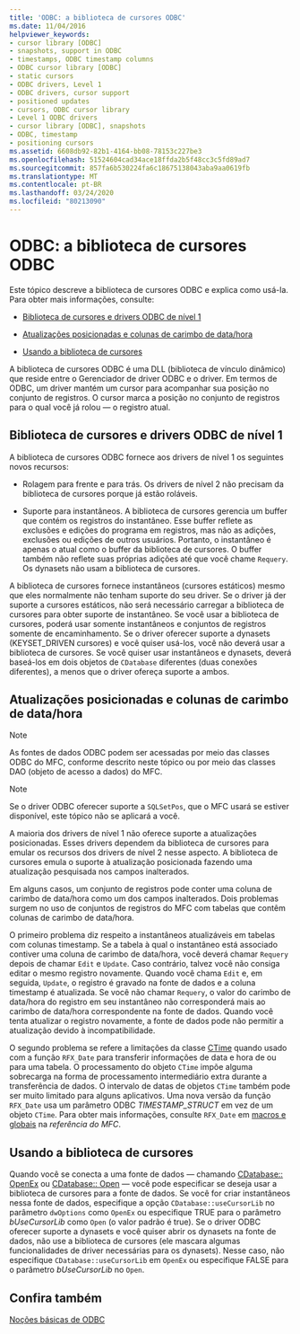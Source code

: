 ```yaml
---
title: 'ODBC: a biblioteca de cursores ODBC'
ms.date: 11/04/2016
helpviewer_keywords:
- cursor library [ODBC]
- snapshots, support in ODBC
- timestamps, ODBC timestamp columns
- ODBC cursor library [ODBC]
- static cursors
- ODBC drivers, Level 1
- ODBC drivers, cursor support
- positioned updates
- cursors, ODBC cursor library
- Level 1 ODBC drivers
- cursor library [ODBC], snapshots
- ODBC, timestamp
- positioning cursors
ms.assetid: 6608db92-82b1-4164-bb08-78153c227be3
ms.openlocfilehash: 51524604cad34ace18ffda2b5f48cc3c5fd89ad7
ms.sourcegitcommit: 857fa6b530224fa6c18675138043aba9aa0619fb
ms.translationtype: MT
ms.contentlocale: pt-BR
ms.lasthandoff: 03/24/2020
ms.locfileid: "80213090"
---
```

# <a name="odbc-the-odbc-cursor-library"></a>ODBC: a biblioteca de cursores ODBC

Este tópico descreve a biblioteca de cursores ODBC e explica como usá-la. Para obter mais informações, consulte:

- [Biblioteca de cursores e drivers ODBC de nível 1](#_core_the_cursor_library_and_level_1_odbc_drivers)

- [Atualizações posicionadas e colunas de carimbo de data/hora](#_core_positioned_updates_and_timestamp_columns)

- [Usando a biblioteca de cursores](#_core_using_the_cursor_library)

A biblioteca de cursores ODBC é uma DLL (biblioteca de vínculo dinâmico) que reside entre o Gerenciador de driver ODBC e o driver. Em termos de ODBC, um driver mantém um cursor para acompanhar sua posição no conjunto de registros. O cursor marca a posição no conjunto de registros para o qual você já rolou — o registro atual.

##  <a name="cursor-library-and-level-1-odbc-drivers"></a><a name="_core_the_cursor_library_and_level_1_odbc_drivers"></a>Biblioteca de cursores e drivers ODBC de nível 1

A biblioteca de cursores ODBC fornece aos drivers de nível 1 os seguintes novos recursos:

- Rolagem para frente e para trás. Os drivers de nível 2 não precisam da biblioteca de cursores porque já estão roláveis.

- Suporte para instantâneos. A biblioteca de cursores gerencia um buffer que contém os registros do instantâneo. Esse buffer reflete as exclusões e edições do programa em registros, mas não as adições, exclusões ou edições de outros usuários. Portanto, o instantâneo é apenas o atual como o buffer da biblioteca de cursores. O buffer também não reflete suas próprias adições até que você chame `Requery`. Os dynasets não usam a biblioteca de cursores.

A biblioteca de cursores fornece instantâneos (cursores estáticos) mesmo que eles normalmente não tenham suporte do seu driver. Se o driver já der suporte a cursores estáticos, não será necessário carregar a biblioteca de cursores para obter suporte de instantâneo. Se você usar a biblioteca de cursores, poderá usar somente instantâneos e conjuntos de registros somente de encaminhamento. Se o driver oferecer suporte a dynasets (KEYSET_DRIVEN cursores) e você quiser usá-los, você não deverá usar a biblioteca de cursores. Se você quiser usar instantâneos e dynasets, deverá baseá-los em dois objetos de `CDatabase` diferentes (duas conexões diferentes), a menos que o driver ofereça suporte a ambos.

##  <a name="positioned-updates-and-timestamp-columns"></a><a name="_core_positioned_updates_and_timestamp_columns"></a>Atualizações posicionadas e colunas de carimbo de data/hora

> [!NOTE]
>  As fontes de dados ODBC podem ser acessadas por meio das classes ODBC do MFC, conforme descrito neste tópico ou por meio das classes DAO (objeto de acesso a dados) do MFC.

> [!NOTE]
>  Se o driver ODBC oferecer suporte a `SQLSetPos`, que o MFC usará se estiver disponível, este tópico não se aplicará a você.

A maioria dos drivers de nível 1 não oferece suporte a atualizações posicionadas. Esses drivers dependem da biblioteca de cursores para emular os recursos dos drivers de nível 2 nesse aspecto. A biblioteca de cursores emula o suporte à atualização posicionada fazendo uma atualização pesquisada nos campos inalterados.

Em alguns casos, um conjunto de registros pode conter uma coluna de carimbo de data/hora como um dos campos inalterados. Dois problemas surgem no uso de conjuntos de registros do MFC com tabelas que contêm colunas de carimbo de data/hora.

O primeiro problema diz respeito a instantâneos atualizáveis em tabelas com colunas timestamp. Se a tabela à qual o instantâneo está associado contiver uma coluna de carimbo de data/hora, você deverá chamar `Requery` depois de chamar `Edit` e `Update`. Caso contrário, talvez você não consiga editar o mesmo registro novamente. Quando você chama `Edit` e, em seguida, `Update`, o registro é gravado na fonte de dados e a coluna timestamp é atualizada. Se você não chamar `Requery`, o valor do carimbo de data/hora do registro em seu instantâneo não corresponderá mais ao carimbo de data/hora correspondente na fonte de dados. Quando você tenta atualizar o registro novamente, a fonte de dados pode não permitir a atualização devido à incompatibilidade.

O segundo problema se refere a limitações da classe [CTime](../../atl-mfc-shared/reference/ctime-class.md) quando usado com a função `RFX_Date` para transferir informações de data e hora de ou para uma tabela. O processamento do objeto `CTime` impõe alguma sobrecarga na forma de processamento intermediário extra durante a transferência de dados. O intervalo de datas de objetos `CTime` também pode ser muito limitado para alguns aplicativos. Uma nova versão da função `RFX_Date` usa um parâmetro ODBC *TIMESTAMP_STRUCT* em vez de um objeto `CTime`. Para obter mais informações, consulte `RFX_Date` em [macros e globais](../../mfc/reference/mfc-macros-and-globals.md) na *referência do MFC*.

##  <a name="using-the-cursor-library"></a><a name="_core_using_the_cursor_library"></a>Usando a biblioteca de cursores

Quando você se conecta a uma fonte de dados — chamando [CDatabase:: OpenEx](../../mfc/reference/cdatabase-class.md#openex) ou [CDatabase:: Open](../../mfc/reference/cdatabase-class.md#open) — você pode especificar se deseja usar a biblioteca de cursores para a fonte de dados. Se você for criar instantâneos nessa fonte de dados, especifique a opção `CDatabase::useCursorLib` no parâmetro `dwOptions` como `OpenEx` ou especifique TRUE para o parâmetro *bUseCursorLib* como `Open` (o valor padrão é true). Se o driver ODBC oferecer suporte a dynasets e você quiser abrir os dynasets na fonte de dados, não use a biblioteca de cursores (ele mascara algumas funcionalidades de driver necessárias para os dynasets). Nesse caso, não especifique `CDatabase::useCursorLib` em `OpenEx` ou especifique FALSE para o parâmetro *bUseCursorLib* no `Open`.

## <a name="see-also"></a>Confira também

[Noções básicas de ODBC](../../data/odbc/odbc-basics.md)
